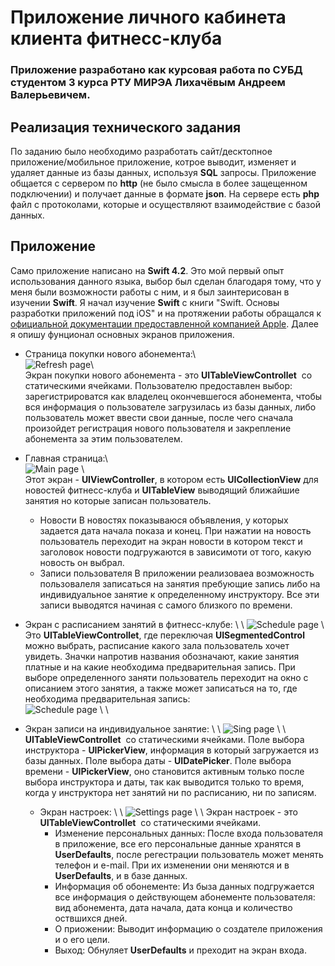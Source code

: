 # Приложение личного кабинета клиента фитнесс-клуба
### Приложение разработано как курсовая работа по СУБД студентом 3 курса РТУ МИРЭА Лихачёвым Андреем Валерьевичем.

## Реализация технического задания
По заданию было необходимо разработать сайт/десктопное приложение/мобильное приложение, котрое выводит, изменяет и удаляет данные из базы данных, используя **SQL**  запросы. Приложение общается с сервером по **http** (не было смысла в более защещенном подключении) и получает данные в формате **json**. На сервере есть **php**  файл с протоколами, которые и осуществляют взаимодействие с базой данных.

## Приложение
Само приложение написано на **Swift 4.2**. Это мой первый опыт использования данного языка, выбор был сделан благодаря тому, что у меня были возможности работы с ним, и я был заинтерисован в изучении **Swift**. Я начал изучение **Swift** с книги "Swift. Основы разработки приложений под iOS" и на протяжении работы обращался к [официальной документации предоставленной компанией Apple](https://docs.swift.org/swift-book/). 
 Далее я опишу фунционал основных экранов приложения.
 
* Страница покупки нового абонемента:\ \
 ![Refresh page](https://github.com/Teasty/fitness-app/blob/master/screenshots/bDhOuOgViUY.jpg?raw=true)\ \
 Экран покупки нового абонемента - это **UITableViewControllet**  со статическими ячейками. Пользователю предоставлен выбор: зарегистрироватся как владелец окончевшегося абонемента, чтобы вся информация о пользователе загрузилась из базы данных, либо пользователь может ввести свои данные, после чего сначала произойдет регистрация нового пользователя и закрепление абонемента за этим пользователем.
 
* Главная страница:\ \
 ![Main page](https://github.com/Teasty/fitness-app/blob/master/screenshots/wbglLBPsyWE.jpg?raw=true) \ \
 Этот экран - **UIViewController**, в котором есть **UICollectionView** для новостей фитнесс-клуба и **UITableView** выводящий ближайшие занятия но которые записан пользователь.
    * Новости 
    В новостях показываюся объявления, у которых задается дата начала показа и конец. При нажатии на новость пользователь переходит на экран новости в котором текст и заголовок новости подгружаются в зависимоти от того, какую новость он выбрал.
    * Записи пользователя
    В приложении реализоваеа возможность пользовалеля записаться на занятия пребующие запись либо на индивидуальное занятие к определенному инструктору. Все эти записи выводятся начиная с самого близкого по времени.

* Экран с расписанием занятий в фитнесс-клубе: \ \ 
 ![Schedule page](https://github.com/Teasty/fitness-app/blob/master/screenshots/Ts-YWQ3Wzeo.jpg?raw=true) \ \
Это **UITableViewControllet**, где переключая **UISegmentedControl** можно выбрать, расписание какого зала пользователь хочет увидеть. Значки напротив названия обозначают, какие занятия платные и на какие необходима предварительная запись. При выборе определенного заняти пользователь переходит на окно с описанием этого занятия, а также может записаться на то, где необходима предварительная запись:  \
 ![Schedule page](https://github.com/Teasty/fitness-app/blob/master/screenshots/CjfdDwXLMFE.jpg?raw=true) \ \ 

* Экран записи на индивидуальное занятие:  \ \ 
  ![Sing page](https://github.com/Teasty/fitness-app/blob/master/screenshots/dTZItmfcmL4.jpg?raw=true) \ \ 
  **UITableViewControllet**  со статическими ячейками. Поле выбора инструктора - **UIPickerView**, информация в который загружается из базы данных. Поле выбора даты - **UIDatePicker**. Поле выбора времени - **UIPickerView**, оно становится активным только после выбора инструктора и даты, так как выводится только то время, когда у инструктора нет занятий ни по расписанию, ни по записям.
  
  * Экран настроек: \ \ 
  ![Settings page](https://github.com/Teasty/fitness-app/blob/master/screenshots/lZ10MZ3ZBlc.jpg?raw=true) \ \ 
  Экран настроек - это **UITableViewControllet**  со статическими ячейками. 
    * Изменение персональных данных:
    После входа пользователя в приложение, все его персональные данные хранятся в **UserDefaults**, после регестрации пользователь может менять телефон и e-mail. При их изменении они меняются и в **UserDefaults**, и в базе данных.
    * Информация об обонементе:
    Из быза данных подгружается все информация о действующем абонементе пользователя: вид абонемента, дата начала, дата конца и количество оствшихся дней.
    * О приожении:
    Выводит информацию о создателе приложения и о его цели.
    * Выход: 
    Обнуляет **UserDefaults** и преходит на экран входа.
